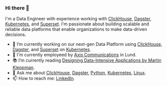 ### Hi there 👋

I'm a Data Engineer with experience working with [ClickHouse], [Dagster], [Kubernetes], and [Superset]. I'm passionate about building scalable and reliable data platforms that enable organizations to make data-driven decisions.

- 🔭 I’m currently working on our next-gen Data Platform using [ClickHouse], [Dagster], and [Superset] on [Kubernetes].
- 💼 I'm currently employeed by [Axis Communications] in Lund.
- 📚 I’m currently reading [Designing Data-Intensive Applications by Martin Kleppman].
- 💬 Ask me about [ClickHouse], [Dagster], [Python], [Kubernetes], [Linux].
- 📫 How to reach me: [LinkedIn].


[ClickHouse]: <https://github.com/ClickHouse/ClickHouse>
[Dagster]: <https://github.com/dagster-io/dagster>
[Superset]: <https://github.com/apache/superset>
[Kubernetes]: <https://github.com/kubernetes/kubernetes>
[Python]: <https://github.com/python>
[Linux]: <https://github.com/torvalds/linux>
[Axis Communications]: <https://github.com/AxisCommunications?view_as=public>
[Designing Data-Intensive Applications by Martin Kleppman]: <https://www.oreilly.com/library/view/designing-data-intensive-applications/9781491903063/>
[LinkedIn]: <https://www.linkedin.com/in/antonfriberg/>


<!--
**AntonFriberg/AntonFriberg** is a ✨ _special_ ✨ repository because its `README.md` (this file) appears on your GitHub profile.

Here are some ideas to get you started:

- 🔭 I’m currently working on ...
- 🌱 I’m currently learning ...
- 👯 I’m looking to collaborate on ...
- 🤔 I’m looking for help with ...
- 💬 Ask me about ...
- 📫 How to reach me: ...
- 😄 Pronouns: ...
- ⚡ Fun fact: ...
-->
